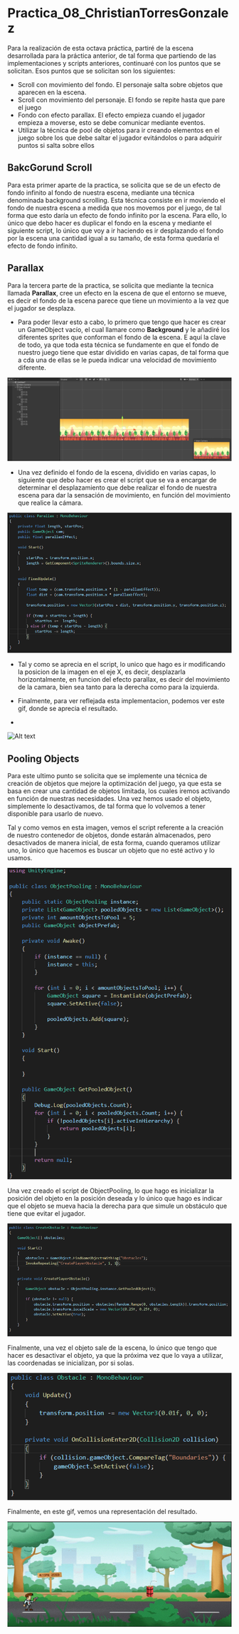 # Practica_08_ChristianTorresGonzalez

Para la realización de esta octava práctica, partiré de la escena desarrollada para la práctica anterior, de tal forma que partiendo de las implementaciones y scripts anteriores, continuaré con los puntos que se solicitan. Esos puntos que se solicitan son los siguientes:
- Scroll con movimiento del fondo. El personaje salta sobre objetos que aparecen en la escena.
- Scroll con movimiento del personaje. El fondo se repite hasta que pare el juego
- Fondo con efecto parallax. El efecto empieza cuando el jugador empieza a moverse, esto se debe comunicar mediante eventos.
- Utilizar la técnica de pool de objetos para ir creando elementos en el juego sobre los que debe saltar el jugador evitándolos o para adquirir puntos si salta sobre ellos
 

## BakcGorund Scroll
Para esta primer aparte de la practica, se solicita que se de un efecto de fondo infinito al fondo de nuestra escena, mediante una técnica denominada background scrolling. Esta técnica consiste en ir moviendo el fondo de nuestra escena a medida que nos movemos por el juego, de tal forma que esto daría un efecto de fondo infinito por la escena.
Para ello, lo único que debo hacer es duplicar el fondo en la escena y mediante el siguiente script, lo único que voy a ir haciendo es ir desplazando el fondo por la escena una cantidad igual a su tamaño, de esta forma quedaría el efecto de fondo infinito.



## Parallax
Para la tercera parte de la practica, se solicita que mediante la tecnica llamada **Parallax**, cree un efecto en la escena de que el entorno se mueve, es decir el fondo de la escena parece que tiene un movimiento a la vez que el jugador se desplaza. 
- Para poder llevar esto a cabo, lo primero que tengo que hacer es crear un GameObject vacío, el cual llamare como **Background** y le añadiré los diferentes sprites que conforman el fondo de la escena. E aquí la clave de todo, ya que toda esta técnica se fundamente en que el fondo de nuestro juego tiene que estar dividido en varias capas, de tal forma que a cda una de ellas se le pueda indicar una velocidad de movimiento diferente.

![Alt text](/img/fondoParallax.png)

- Una vez definido el fondo de la escena, dividido en varias capas, lo siguiente que debo hacer es crear el script que se va a encargar de determinar el desplazamiento que debe realizar el fondo de nuestra escena para dar la sensación de movimiento, en función del movimiento que realice la cámara.

![Alt text](/img/camara.png)

- Tal y como se aprecia en el script, lo unico que hago es ir modificando la posicion de la imagen en el eje X, es decir, desplazarla horizontalmente, en funcion del efecto parallax, es decir del movimiento de la camara, bien sea tanto para la derecha como para la izquierda.

- Finalmente, para ver reflejada esta implementacion, podemos ver este gif, donde se aprecia el resultado.
- 
![Alt text](/img/camara.gif)

## Pooling Objects
Para este ultimo punto se solicita que se implemente una técnica de creación de objetos que mejore la optimización del juego, ya que esta se basa en crear una cantidad de objetos limitada, los cuales iremos activando en función de nuestras necesidades. Una vez hemos usado el objeto, simplemente lo desactivamos, de tal forma que lo volvemos a tener disponible para usarlo de nuevo.

Tal y como vemos en esta imagen, vemos el script referente a la creación de nuestro contenedor de objetos, donde estarán almacenados, pero desactivados de manera inicial, de esta forma, cuando queramos utilizar uno, lo único que hacemos es buscar un objeto que no esté activo y lo usamos.

![Alt text](/img/pooling.png)

Una vez creado el script de ObjectPooling, lo que hago es inicializar la posición del objeto en la posición deseada y lo único que hago es indicar que el objeto se mueva hacia la derecha para que simule un obstáculo que tiene que evitar el jugador.

![Alt text](/img/obstaculo.png)

Finalmente, una vez el objeto sale de la escena, lo único que tengo que hacer es desactivar el objeto, ya que la próxima vez que lo vaya a utilizar, las coordenadas se inicializan, por si solas.

![Alt text](/img/desactivar.png)

Finalmente, en este gif, vemos una representación del resultado.

![Alt text](/img/resultado4.gif)
